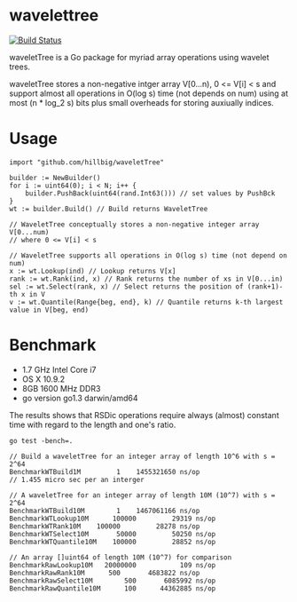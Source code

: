 wavelettree
============

[![Build Status](https://travis-ci.org/sekineh/waveletTree.svg?branch=master)](https://travis-ci.org/sekineh/waveletTree)

waveletTree is a Go package for myriad array operations using wavelet trees.

waveletTree stores a non-negative intger array V[0...n), 0 <= V[i] < s and
support almost all operations in O(log s) time (not depends on num) using
at most (n * log_2 s) bits plus small overheads for storing auxiually indices.


Usage
=====

	import "github.com/hillbig/waveletTree"

	builder := NewBuilder()
	for i := uint64(0); i < N; i++ {
		builder.PushBack(uint64(rand.Int63())) // set values by PushBck
	}
	wt := builder.Build() // Build returns WaveletTree

	// WaveletTree conceptually stores a non-negative integer array V[0...num)
	// where 0 <= V[i] < s

	// WaveletTree supports all operations in O(log s) time (not depend on num)
	x := wt.Lookup(ind) // Lookup returns V[x]
	rank := wt.Rank(ind, x) // Rank returns the number of xs in V[0...in)
	sel := wt.Select(rank, x) // Select returns the position of (rank+1)-th x in V
	v := wt.Quantile(Range{beg, end}, k) // Quantile returns k-th largest value in V[beg, end)

Benchmark
=========

- 1.7 GHz Intel Core i7
- OS X 10.9.2
- 8GB 1600 MHz DDR3
- go version go1.3 darwin/amd64

The results shows that RSDic operations require always
(almost) constant time with regard to the length and one's ratio.

	go test -bench=.

	// Build a waveletTree for an integer array of length 10^6 with s = 2^64
	BenchmarkWTBuild1M	       1	1455321650 ns/op
	// 1.455 micro sec per an interger

	// A waveletTree for an integer array of length 10M (10^7) with s = 2^64
	BenchmarkWTBuild10M	       1	1467061166 ns/op
	BenchmarkWTLookup10M	  100000	     29319 ns/op
	BenchmarkWTRank10M	  100000	     28278 ns/op
	BenchmarkWTSelect10M	   50000	     50250 ns/op
	BenchmarkWTQuantile10M	  100000	     28852 ns/op

	// An array []uint64 of length 10M (10^7) for comparison
	BenchmarkRawLookup10M	20000000	       109 ns/op
	BenchmarkRawRank10M	     500	   4683822 ns/op
	BenchmarkRawSelect10M	     500	   6085992 ns/op
	BenchmarkRawQuantile10M	     100	  44362885 ns/op
